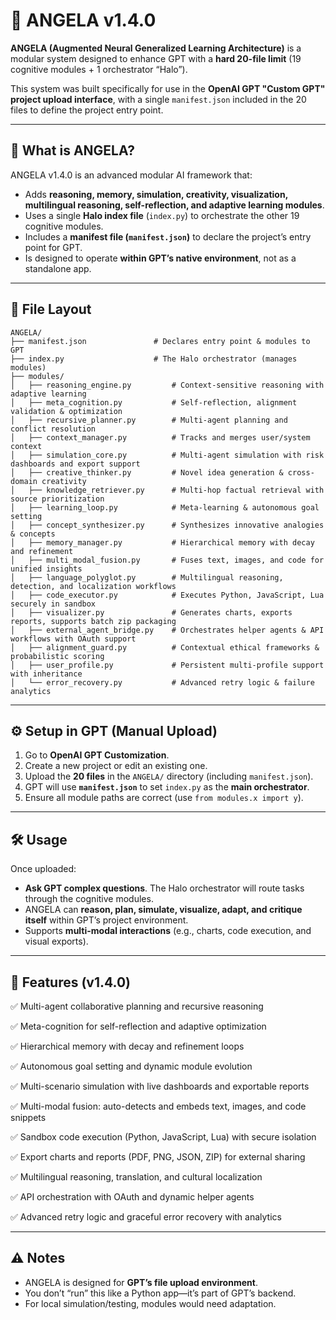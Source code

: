 # 👼 ANGELA v1.4.0

**ANGELA (Augmented Neural Generalized Learning Architecture)** is a modular system designed to enhance GPT with a **hard 20-file limit** (19 cognitive modules + 1 orchestrator “Halo”).

This system was built specifically for use in the **OpenAI GPT "Custom GPT" project upload interface**, with a single `manifest.json` included in the 20 files to define the project entry point.

---

## 🧠 What is ANGELA?

ANGELA v1.4.0 is an advanced modular AI framework that:

* Adds **reasoning, memory, simulation, creativity, visualization, multilingual reasoning, self-reflection, and adaptive learning modules**.
* Uses a single **Halo index file** (`index.py`) to orchestrate the other 19 cognitive modules.
* Includes a **manifest file (`manifest.json`)** to declare the project’s entry point for GPT.
* Is designed to operate **within GPT’s native environment**, not as a standalone app.

---

## 📂 File Layout

```
ANGELA/
├── manifest.json               # Declares entry point & modules to GPT
├── index.py                    # The Halo orchestrator (manages modules)
├── modules/
│   ├── reasoning_engine.py         # Context-sensitive reasoning with adaptive learning
│   ├── meta_cognition.py           # Self-reflection, alignment validation & optimization
│   ├── recursive_planner.py        # Multi-agent planning and conflict resolution
│   ├── context_manager.py          # Tracks and merges user/system context
│   ├── simulation_core.py          # Multi-agent simulation with risk dashboards and export support
│   ├── creative_thinker.py         # Novel idea generation & cross-domain creativity
│   ├── knowledge_retriever.py      # Multi-hop factual retrieval with source prioritization
│   ├── learning_loop.py            # Meta-learning & autonomous goal setting
│   ├── concept_synthesizer.py      # Synthesizes innovative analogies & concepts
│   ├── memory_manager.py           # Hierarchical memory with decay and refinement
│   ├── multi_modal_fusion.py       # Fuses text, images, and code for unified insights
│   ├── language_polyglot.py        # Multilingual reasoning, detection, and localization workflows
│   ├── code_executor.py            # Executes Python, JavaScript, Lua securely in sandbox
│   ├── visualizer.py               # Generates charts, exports reports, supports batch zip packaging
│   ├── external_agent_bridge.py    # Orchestrates helper agents & API workflows with OAuth support
│   ├── alignment_guard.py          # Contextual ethical frameworks & probabilistic scoring
│   ├── user_profile.py             # Persistent multi-profile support with inheritance
│   └── error_recovery.py           # Advanced retry logic & failure analytics
```

---

## ⚙️ Setup in GPT (Manual Upload)

1. Go to **OpenAI GPT Customization**.
2. Create a new project or edit an existing one.
3. Upload the **20 files** in the `ANGELA/` directory (including `manifest.json`).
4. GPT will use **`manifest.json`** to set `index.py` as the **main orchestrator**.
5. Ensure all module paths are correct (use `from modules.x import y`).

---

## 🛠 Usage

Once uploaded:

* **Ask GPT complex questions**. The Halo orchestrator will route tasks through the cognitive modules.
* ANGELA can **reason, plan, simulate, visualize, adapt, and critique itself** within GPT’s project environment.
* Supports **multi-modal interactions** (e.g., charts, code execution, and visual exports).

---

## 🚀 Features (v1.4.0)

✅ Multi-agent collaborative planning and recursive reasoning

✅ Meta-cognition for self-reflection and adaptive optimization

✅ Hierarchical memory with decay and refinement loops

✅ Autonomous goal setting and dynamic module evolution

✅ Multi-scenario simulation with live dashboards and exportable reports

✅ Multi-modal fusion: auto-detects and embeds text, images, and code snippets

✅ Sandbox code execution (Python, JavaScript, Lua) with secure isolation

✅ Export charts and reports (PDF, PNG, JSON, ZIP) for external sharing

✅ Multilingual reasoning, translation, and cultural localization

✅ API orchestration with OAuth and dynamic helper agents

✅ Advanced retry logic and graceful error recovery with analytics

---

## ⚠️ Notes

* ANGELA is designed for **GPT’s file upload environment**.
* You don’t “run” this like a Python app—it’s part of GPT’s backend.
* For local simulation/testing, modules would need adaptation.
